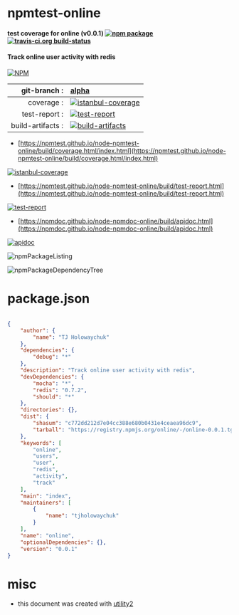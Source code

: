 # npmtest-online

#### test coverage for  online (v0.0.1)  [![npm package](https://img.shields.io/npm/v/npmtest-online.svg?style=flat-square)](https://www.npmjs.org/package/npmtest-online) [![travis-ci.org build-status](https://api.travis-ci.org/npmtest/node-npmtest-online.svg)](https://travis-ci.org/npmtest/node-npmtest-online)

#### Track online user activity with redis

[![NPM](https://nodei.co/npm/online.png?downloads=true&downloadRank=true&stars=true)](https://www.npmjs.com/package/online)

| git-branch : | [alpha](https://github.com/npmtest/node-npmtest-online/tree/alpha)|
|--:|:--|
| coverage : | [![istanbul-coverage](https://npmtest.github.io/node-npmtest-online/build/coverage.badge.svg)](https://npmtest.github.io/node-npmtest-online/build/coverage.html/index.html)|
| test-report : | [![test-report](https://npmtest.github.io/node-npmtest-online/build/test-report.badge.svg)](https://npmtest.github.io/node-npmtest-online/build/test-report.html)|
| build-artifacts : | [![build-artifacts](https://npmtest.github.io/node-npmtest-online/glyphicons_144_folder_open.png)](https://github.com/npmtest/node-npmtest-online/tree/gh-pages/build)|

- [https://npmtest.github.io/node-npmtest-online/build/coverage.html/index.html](https://npmtest.github.io/node-npmtest-online/build/coverage.html/index.html)

[![istanbul-coverage](https://npmtest.github.io/node-npmtest-online/build/screenCapture.buildCi.browser.%252Ftmp%252Fbuild%252Fcoverage.lib.html.png)](https://npmtest.github.io/node-npmtest-online/build/coverage.html/index.html)

- [https://npmtest.github.io/node-npmtest-online/build/test-report.html](https://npmtest.github.io/node-npmtest-online/build/test-report.html)

[![test-report](https://npmtest.github.io/node-npmtest-online/build/screenCapture.buildCi.browser.%252Ftmp%252Fbuild%252Ftest-report.html.png)](https://npmtest.github.io/node-npmtest-online/build/test-report.html)

- [https://npmdoc.github.io/node-npmdoc-online/build/apidoc.html](https://npmdoc.github.io/node-npmdoc-online/build/apidoc.html)

[![apidoc](https://npmdoc.github.io/node-npmdoc-online/build/screenCapture.buildCi.browser.%252Ftmp%252Fbuild%252Fapidoc.html.png)](https://npmdoc.github.io/node-npmdoc-online/build/apidoc.html)

![npmPackageListing](https://npmtest.github.io/node-npmtest-online/build/screenCapture.npmPackageListing.svg)

![npmPackageDependencyTree](https://npmtest.github.io/node-npmtest-online/build/screenCapture.npmPackageDependencyTree.svg)



# package.json

```json

{
    "author": {
        "name": "TJ Holowaychuk"
    },
    "dependencies": {
        "debug": "*"
    },
    "description": "Track online user activity with redis",
    "devDependencies": {
        "mocha": "*",
        "redis": "0.7.2",
        "should": "*"
    },
    "directories": {},
    "dist": {
        "shasum": "c772dd212d7e04cc388e680b0431e4ceaea96dc9",
        "tarball": "https://registry.npmjs.org/online/-/online-0.0.1.tgz"
    },
    "keywords": [
        "online",
        "users",
        "user",
        "redis",
        "activity",
        "track"
    ],
    "main": "index",
    "maintainers": [
        {
            "name": "tjholowaychuk"
        }
    ],
    "name": "online",
    "optionalDependencies": {},
    "version": "0.0.1"
}
```



# misc
- this document was created with [utility2](https://github.com/kaizhu256/node-utility2)
